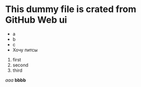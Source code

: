 # This dummy file is crated from GitHub Web ui 

- a
- b
- c
- Хочу питсы

1. first
2. second
3. third

_aaa_ **bbbb**

